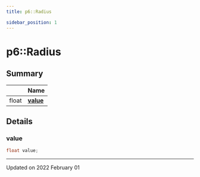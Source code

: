 ```yaml
---
title: p6::Radius

sidebar_position: 1
---
```


# p6::Radius







## Summary

|                | Name           |
| -------------- | -------------- |
| float | **[value](/reference/Types/radius#value)**  |

## Details


### value

```cpp
float value;
```


-------------------------------

Updated on 2022 February 01